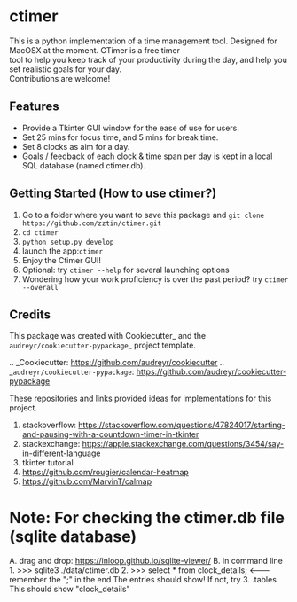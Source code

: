 # ctimer

This is a python implementation of a time management tool. Designed for MacOSX at the moment. CTimer is a free timer\
tool to help you keep track of your productivity during the day, and help you set realistic goals for your day. \
Contributions are welcome!

## Features

* Provide a Tkinter GUI window for the ease of use for users.
* Set 25 mins for focus time, and 5 mins for break time.
* Set 8 clocks as aim for a day.
* Goals / feedback of each clock & time span per day is kept in a local SQL database (named ctimer.db).


## Getting Started (How to use ctimer?)

1. Go to a folder where you want to save this package and `git clone https://github.com/zztin/ctimer.git`
2. `cd ctimer`
3. `python setup.py develop`
4. launch the app:`ctimer`
5. Enjoy the Ctimer GUI!
6. Optional: try `ctimer --help` for several launching options
7. Wondering how your work proficiency is over the past period? try `ctimer --overall`

## Credits

This package was created with Cookiecutter_ and the `audreyr/cookiecutter-pypackage`_ project template.

.. _Cookiecutter: https://github.com/audreyr/cookiecutter
.. _`audreyr/cookiecutter-pypackage`: https://github.com/audreyr/cookiecutter-pypackage

These repositories and links provided ideas for implementations for this project.
1. stackoverflow: https://stackoverflow.com/questions/47824017/starting-and-pausing-with-a-countdown-timer-in-tkinter
2. stackexchange: https://apple.stackexchange.com/questions/3454/say-in-different-language
3. tkinter tutorial
4. https://github.com/rougier/calendar-heatmap
5. https://github.com/MarvinT/calmap

# Note: For checking the ctimer.db file (sqlite database) 
A. drag and drop: https://inloop.github.io/sqlite-viewer/
B. in command line
        1. >>> sqlite3 ./data/ctimer.db
        2. >>> select * from clock_details; <---remember the ";" in the end
        The entries should show! If not, try
        3. .tables
        This should show "clock_details"
